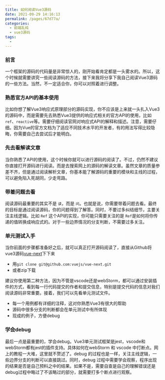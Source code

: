 ```yaml
---
title: 如何阅读Vue3源码
date: 2021-09-29 14:16:13
permalink: /pages/67d77a/
categories:
  - 前端乱炖
  - vue3源码
tags:
  - 
---
```


### 前言

一个框架的源码的代码量是非常惊人的，刚开始看肯定都是一头雾水的。所以，这个时候就需要讲究一些阅读源码的方法，接下来我将分享下我自己阅读Vue3源码的一些方法。当然，不一定适合你，你可以对照着进行调整。

### 熟悉官方API的基本使用

比如你想了解Vue3响应式原理部分的源码实现，你不应该是上来就一头扎入Vue3的源码中，而是需要先去熟悉Vue3提供的响应式相关的官方API的使用，比如 `ref`、`reactive`等。需要仔细阅读官网对响应式API的解释和描述。注意，需要仔细。因为Vue的官方文档为了适应不同技术水平的开发者，有的用法写得比较隐晦，你需要自己去尝试后才能明白。

### 先去看解读文章

当你熟悉了API的使用，这个时候你就可以进行源码的阅读了。不过，仍然不建议你直接打开源码进行阅读。而是去搜索网上的源码的解读文章。虽然文章的质量参差不齐，但是通过阅读解析文章，你基本能了解源码的重要的模块和主线的过程，可以避免陷入死胡同，少走弯路。

### 带着问题去看

阅读源码最重要的其实不是 `读`，而是 `问`。也就是说，你需要带着问题去看。最终的目标是通过阅读源码，你的问题得到了解答。同时，不要过多纠结细节，主要关注主线逻辑。比如 `Ref` 这个API的实现，你可能只需要关注的是 `Ref`是如何将你传递的值转换成响应式的。对于一些边界情况的分支判断，不需要过多关注。

### 单元测试入手

当你前面的步骤都准备好之后，就可以真正打开源码阅读了，直接从Github将vue3源码[vue-next](https://github.com/vuejs/vue-next)下下来

- 用`git clone git@github.com:vuejs/vue-next.git`
- 或者zip下载

建议你使用第二种方法，因为不管是vscode还是webStorm，都可以通过安装插件的方式，看到每一行代码提交的作者和提交信息，特别是提交代码的信息对我们阅读源码非常重要。接着，我们可以先看单元测试文件。

- 每一个用例都有详细的注释，这对你熟悉Vue3有很大的帮助
- 源码中很多分支的判断都会在单元测试中有所体现
- 现成的例子，方便debug

### 学会debug

最后一点是最重要的，学会debug。Vue3单元测试框架是jest，vscode和webStorm都有jest的插件支持。具体如何在webStorm 和 vscode 中打断点。网上的教程一大堆，这里就不赘述了。debug 的过程也是一样，关注主线逻辑，一些边界分支的判断可以直接跳过。同时，debug 过程中需要学会观察，程序出现的结果是否是自己预料之中的结果。如果不是，需要自查是自己的理解错误还是debug过程中略过了不该略过的部分，就需要打多个断点进行观察。
